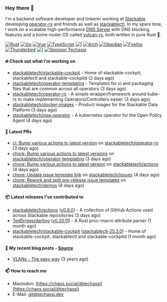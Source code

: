 ### Hey there 👋

I'm a backend software developer and tinkerer working at [Stackable][stackable] developing
[operator-rs][op-rs] and friends as well as [stackablectl][sctl]. In my spare time, I work
on a scalable high-performance [DNS Server][portal] with DNS blocking features and a home
router OS called [vulcan-rs][vulcan], both written in pure Rust 🦀.

[sctl]: https://github.com/stackabletech/stackable-cockpit
[op-rs]: https://github.com/stackabletech/operator-rs
[stackable]: https://github.com/stackabletech
[portal]: https://github.com/portal-rs/portal
[vulcan]: https://github.com/vulcan-rs

[![Rust](https://img.shields.io/badge/-Rust-141414?style=flat&logo=rust&logoColor=%23f97f39)](https://www.rust-lang.org/)
[![Go](https://img.shields.io/badge/-Go-141414?style=flat&logo=go&logoColor=%23f97f39)](https://go.dev/)
[![Vue](https://img.shields.io/badge/-Vue-141414?style=flat&logo=vuedotjs&logoColor=%23f97f39)](https://vuejs.org/)
[![TypeScript](https://img.shields.io/badge/-TypeScript-141414?style=flat&logo=typescript&logoColor=%23f97f39)](https://www.typescriptlang.org/)
![|](https://img.shields.io/badge/-%7C-141414?style=flat&logoColor=%23f97f39)
[![Arch](https://img.shields.io/badge/-Arch-141414?style=flat&logo=archlinux&logoColor=%23f97f39)](https://archlinux.org/)
[![Obsidian](https://img.shields.io/badge/-Obsidian-141414?style=flat&logo=obsidian&logoColor=%23f97f39)](https://obsidian.md/)
[![Firefox](https://img.shields.io/badge/-Firefox-141414?style=flat&logo=firefox&logoColor=%23f97f39)](https://www.mozilla.org/en-US/firefox/new/)
[![Thunderbird](https://img.shields.io/badge/-Thunderbird-141414?style=flat&logo=thunderbird&logoColor=%23f97f39)](https://www.thunderbird.net/en-US/)
![|](https://img.shields.io/badge/-%7C-141414?style=flat&logoColor=%23f97f39)
[![Sponsor Techassi](https://img.shields.io/badge/-Sponsor-141414?style=flat&logo=github&logoColor=%23f97f39)](https://github.com/sponsors/Techassi)

#### 🔥 Check out what I'm working on


- [stackabletech/stackable-cockpit](https://github.com/stackabletech/stackable-cockpit) - Home of stackable-cockpit, stackablectl and stackable-cockpitd (2 days ago)
- [stackabletech/operator-templating](https://github.com/stackabletech/operator-templating) - Templates for ci and packaging files that are common across all operators (3 days ago)
- [stackabletech/operator-rs](https://github.com/stackabletech/operator-rs) - A simple wrapper/framework around kube-rs to make implementing Operators/Controllers easier (3 days ago)
- [stackabletech/docker-images](https://github.com/stackabletech/docker-images) - Product images for the Stackable Data Platform (3 days ago)
- [stackabletech/opa-operator](https://github.com/stackabletech/opa-operator) - A kubernetes operator for the Open Policy Agent (4 days ago)

#### 🧪 Latest PRs


- [ci: Bump various actions to latest version](https://github.com/stackabletech/operator-rs/pull/1017) on [stackabletech/operator-rs](https://github.com/stackabletech/operator-rs) (3 days ago)
- [chore: Bump various actions to latest versions](https://github.com/stackabletech/operator-templating/pull/510) on [stackabletech/operator-templating](https://github.com/stackabletech/operator-templating) (3 days ago)
- [chore: Bump various actions to latest version](https://github.com/stackabletech/actions/pull/41) on [stackabletech/actions](https://github.com/stackabletech/actions) (4 days ago)
- [chore: Update issue template link](https://github.com/stackabletech/issues/pull/718) on [stackabletech/issues](https://github.com/stackabletech/issues) (4 days ago)
- [chore: Rework and split pre-release issue templates](https://github.com/stackabletech/demos/pull/207) on [stackabletech/demos](https://github.com/stackabletech/demos) (4 days ago)

#### 📦 Latest releases I've contributed to


- [stackabletech/actions](https://github.com/stackabletech/actions/releases/tag/v0.8.0) ([v0.8.0](https://github.com/stackabletech/actions/releases/tag/v0.8.0)) - A collection of GitHub Actions used across Stackable repositories (3 days ago)
- [TedDriggs/darling](https://github.com/TedDriggs/darling/releases/tag/v0.20.11) ([v0.20.11](https://github.com/TedDriggs/darling/releases/tag/v0.20.11)) - A Rust proc-macro attribute parser (1 month ago)
- [stackabletech/stackable-cockpit](https://github.com/stackabletech/stackable-cockpit/releases/tag/stackablectl-25.3.0) ([stackablectl-25.3.0](https://github.com/stackabletech/stackable-cockpit/releases/tag/stackablectl-25.3.0)) - Home of stackable-cockpit, stackablectl and stackable-cockpitd (1 month ago)

#### 📜 My recent blog posts - [Source](https://github.com/Techassi/page)


- [VLANs - The easy way](https://techassi.dev/posts/vlans-the-easy-way/) (3 years ago)

#### 📫 How to reach me

- Mastodon: [https://chaos.social/@techassi](https://chaos.social/@techassi)
- E-Mail: git@techassi.dev
